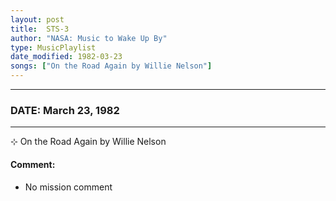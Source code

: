 ```yaml
---
layout: post
title:  STS-3
author: "NASA: Music to Wake Up By"
type: MusicPlaylist
date_modified: 1982-03-23
songs: ["On the Road Again by Willie Nelson"]
---
```


----
### DATE: March 23, 1982
----
⊹ On the Road Again by Willie Nelson

#### Comment:
* No mission comment



<br/>
<center>
	<a target="_blank"
	   href="https://twitter.com/intent/tweet?hashtags=Space,NASA,Playlist,NASAWakeupCalls,SpaceProgram&text={{ page.author}}, '{{ page.songs.first }}' {{ page.title }}, {{ page.date | date: '%B %d, %Y' }}. {{ site.url }}{{ page.url }}&via=nasawakeupcalls"><i class="fab fa-twitter" alt="Tweet this page" style="font-size: 1.3em;"></i></a>
	&nbsp; 	<i class="fas fa-user-astronaut" style="font-size: 1.5em;"></i> &nbsp;
    <a type="amzn" search="'On the Road Again by Willie Nelson'" category="popular music">
    <i class="fab fa-amazon" style="font-size: 1.3em;"></i></a>
</center>
